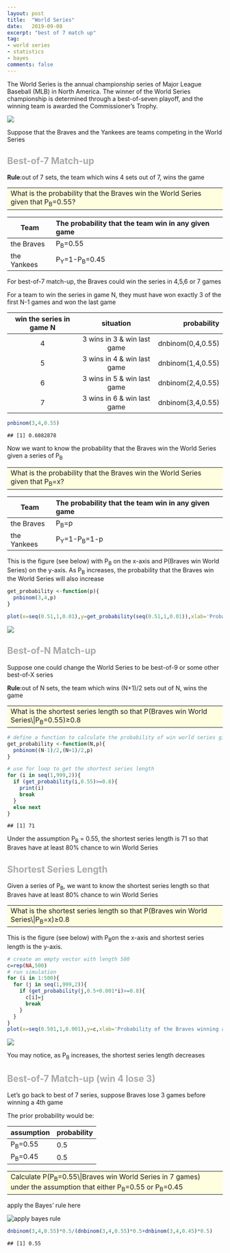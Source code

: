 ```yaml
---
layout: post
title:  "World Series"
date:   2019-09-08
excerpt: "best of 7 match up"
tag:
- world series
- statistics
- bayes
comments: false
---
```



The World Series is the annual championship series of Major League
Baseball (MLB) in North America. The winner of the World Series
championship is determined through a best-of-seven playoff, and the
winning team is awarded the Commissioner’s Trophy.

![](https://yilinyang123.github.io/assets/img/writeup3_files/logo2.jpg)


Suppose that the Braves and the Yankees are teams competing in the World
Series

## <font color="darkgrey">Best-of-7 Match-up</font>

**Rule**:out of 7 sets, the team which wins 4 sets out of 7, wins the
game

<font size=4>
<table>
<tr>
<td bgcolor="lightyellow">
What is the probability that the Braves win the World Series given that
P<sub>B</sub>=0.55?
</td>
</tr>
</table>
</font>

| Team        | The probability that the team win in any given game |
|-------------|:----------------------------------------------------|
| the Braves  | P<sub>B</sub>=0.55                                  |
| the Yankees | P<sub>Y</sub>=1-P<sub>B</sub>=0.45                  |

For best-of-7 match-up, the Braves could win the series in 4,5,6 or 7
games

For a team to win the series in game N, they must have won exactly 3 of
the first N-1 games and won the last game

| win the series in game N |          situation          |        probability|
|:------------------------:|:---------------------------:|------------------:|
|             4            | 3 wins in 3 & win last game |  dnbinom(0,4,0.55)|
|             5            | 3 wins in 4 & win last game |  dnbinom(1,4,0.55)|
|             6            | 3 wins in 5 & win last game |  dnbinom(2,4,0.55)|
|             7            | 3 wins in 6 & win last game |  dnbinom(3,4,0.55)|

``` r
pnbinom(3,4,0.55)
```

    ## [1] 0.6082878

Now we want to know the probability that the Braves win the World Series
given a series of P<sub>B</sub>

<font size=4>
<table>
<tr>
<td bgcolor="lightyellow">
What is the probability that the Braves win the World Series given that
P<sub>B</sub>=x?
</td>
</tr>
</table>
</font>

| Team        | The probability that the team win in any given game |
|-------------|:----------------------------------------------------|
| the Braves  | P<sub>B</sub>=p                                     |
| the Yankees | P<sub>Y</sub>=1-P<sub>B</sub>=1-p                   |

This is the figure (see below) with P<sub>B</sub> on the x-axis and
P(Braves win World Series) on the y-axis. As P<sub>B</sub> increases,
the probability that the Braves win the World Series will also increase

``` r
get_probability <-function(p){
  pnbinom(3,4,p)
}

plot(x=seq(0.51,1,0.01),y=get_probability(seq(0.51,1,0.01)),xlab='Probability of the Braves winning a head-head matchup',ylab='Pr(Win World Series)',main="Probability of winning the World Series",type="l")
```

![](https://yilinyang123.github.io/assets/img/writeup3_files/figure-markdown_github/unnamed-chunk-2-1.png)

## <font color=darkgrey>Best-of-N Match-up</font>

Suppose one could change the World Series to be best-of-9 or some other
best-of-X series

**Rule**:out of N sets, the team which wins (N+1)/2 sets out of N, wins
the game

<font size=4>
<table>
<tr>
<td bgcolor="lightyellow">
What is the shortest series length so that P(Braves win World
Series\|P<sub>B</sub>=0.55)≥0.8
</td>
</tr>
</table>
</font>

``` r
# define a function to calculate the probability of win world series given best-of-N series and PB
get_probability <-function(N,p){
  pnbinom((N-1)/2,(N+1)/2,p)
}

# use for loop to get the shortest series length
for (i in seq(1,999,2)){
  if (get_probability(i,0.55)>=0.8){
    print(i)
    break
  }
  else next
}
```

    ## [1] 71

Under the assumption P<sub>B</sub> = 0.55, the shortest series length is
71 so that Braves have at least 80% chance to win World Series

## <font color=darkgrey>Shortest Series Length</font>

Given a series of P<sub>B</sub>, we want to know the shortest series
length so that Braves have at least 80% chance to win World Series

<font size=4>
<table>
<tr>
<td bgcolor="lightyellow">
What is the shortest series length so that P(Braves win World
Series\|P<sub>B</sub>=x)≥0.8
</td>
</tr>
</table>
</font>

This is the figure (see below) with P<sub>B</sub>on the x-axis and
shortest series length is the y-axis.

``` r
# create an empty vector with length 500
c=rep(NA,500)
# run simulation
for (i in 1:500){
  for (j in seq(1,999,2)){
    if (get_probability(j,0.5+0.001*i)>=0.8){
      c[i]=j
      break
    }
  }
}
plot(x=seq(0.501,1,0.001),y=c,xlab='Probability of the Braves winning a head-head matchup',ylab='shortest series length',main="Shortest series so that P(Win WS given p)≥0.8",type="l")
```

![](https://yilinyang123.github.io/assets/img/writeup3_files/figure-markdown_github/unnamed-chunk-4-1.png)

You may notice, as P<sub>B</sub> increases, the shortest series length
decreases

## <font color= darkgrey>Best-of-7 Match-up (win 4 lose 3)</font>

Let’s go back to best of 7 series, suppose Braves lose 3 games before
winning a 4th game

The prior probability would be:

| assumption         | probability |
|--------------------|:------------|
| P<sub>B</sub>=0.55 | 0.5         |
| P<sub>B</sub>=0.45 | 0.5         |

<font size=4>
<table>
<tr>
<td bgcolor="lightyellow">
Calculate P(P<sub>B</sub>=0.55\|Braves win World Series in 7 games)
under the assumption that either P<sub>B</sub>=0.55 or
P<sub>B</sub>=0.45
</td>
</tr>
</table>
</font> apply the Bayes’ rule here

![apply bayes rule](https://yilinyang123.github.io/assets/img/writeup3_files/bayes.png)

``` r
dnbinom(3,4,0.55)*0.5/(dnbinom(3,4,0.55)*0.5+dnbinom(3,4,0.45)*0.5)
```

    ## [1] 0.55
